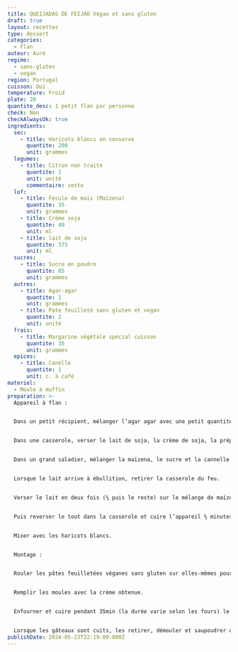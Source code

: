 ```yaml
---
title: QUEIJADAS DE FEIJAO Végan et sans gluten
draft: true
layout: recettes
type: dessert
categories:
  - Flan
auteur: Auré
regime:
  - sans-gluten
  - vegan
region: Portugal
cuisson: Oui
temperature: Froid
plate: 20
quantite_desc: 1 petit flan par personne
check: Non
checkAlwaysOk: true
ingredients:
  sec:
    - title: Haricots blancs en conserve
      quantite: 200
      unit: grammes
  legumes:
    - title: Citron non traité
      quantite: 1
      unit: unité
      commentaire: zeste
  lof:
    - title: Fécule de maïs (Maïzena)
      quantite: 35
      unit: grammes
    - title: Crème soja
      quantite: 40
      unit: ml
    - title: lait de soja
      quantite: 375
      unit: ml
  sucres:
    - title: Sucre en poudre
      quantite: 85
      unit: grammes
  autres:
    - title: Agar-agar
      quantite: 1
      unit: grammes
    - title: Pate feuilleté sans gluten et vegan
      quantite: 2
      unit: unité
  frais:
    - title: Margarine végétale spécial cuisson
      quantite: 35
      unit: grammes
  epices:
    - title: Canelle
      quantite: 1
      unit: c. à café
materiel:
  - Moule à muffin
preparation: >-
  Appareil à flan :


  Dans un petit récipient, mélanger l’agar agar avec une petit quantité d’eau (10/15ml).


  Dans une casserole, verser le lait de soja, la crème de soja, la préparation eau/agar agar, le zeste de citron. Porter le tout à ébullition.


  Dans un grand saladier, mélanger la maïzena, le sucre et la cannelle puis réserver.


  Lorsque le lait arrive à ébullition, retirer la casserole du feu.


  Verser le lait en deux fois (⅓ puis le reste) sur le mélange de maïzena tout en fouettant vivement.


  Puis reverser le tout dans la casserole et cuire l’appareil ⅔ minutes sur feu moyen en fouettant énergiquement sans arrêt. Dès que l’appareil épaissit, retirer la casserole du feu et fouetter l’appareil jusqu’à ce qu’il soit lisse et homogène.


  Mixer avec les haricots blancs.


  Montage :


  Rouler les pâtes feuilletées véganes sans gluten sur elles-mêmes pour faire un rouleau. Faire des tronçons de 2 cm d’épaisseur. Placez chaque tranche dans le moule.. Bien appuyer avec le pouce de manière à étirer la pâte vers le haut du moule. 


  Remplir les moules avec la crème obtenue. 


  Enfourner et cuire pendant 35min (la durée varie selon les fours) le flan est prêt lorsqu’il est très peu tremblotant, bien levé et que la surface est bien coloré (il va beaucoup gonfler durant la cuisson mais pas de panique c’est normal, il retombera à la sortie du four).


  Lorsque les gâteaux sont cuits, les retirer, démouler et saupoudrer de sucre glace.
publishDate: 2024-05-23T22:19:00.000Z
---
```

